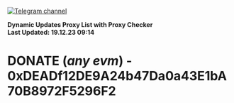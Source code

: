 [![Telegram channel](https://img.shields.io/endpoint?url=https://runkit.io/damiankrawczyk/telegram-badge/branches/master?url=https://t.me/n4z4v0d)](https://t.me/n4z4v0d) 

**Dynamic Updates Proxy List with Proxy Checker**  
**Last Updated: 19.12.23 09:14**

# DONATE (_any evm_) - 0xDEADf12DE9A24b47Da0a43E1bA70B8972F5296F2
